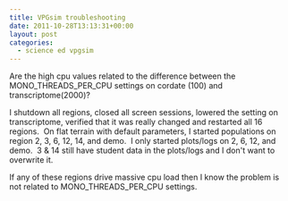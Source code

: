 ```yaml
---
title: VPGsim troubleshooting
date: 2011-10-28T13:13:31+00:00
layout: post
categories:
  - science ed vpgsim
---
```

Are the high cpu values related to the difference between the MONO\_THREADS\_PER_CPU settings on cordate (100) and transcriptome(2000)?

I shutdown all regions, closed all screen sessions, lowered the setting on transcriptome, verified that it was really changed and restarted all 16 regions.  On flat terrain with default parameters, I started populations on region 2, 3, 6, 12, 14, and demo.  I only started plots/logs on 2, 6, 12, and demo.  3 & 14 still have student data in the plots/logs and I don't want to overwrite it.

If any of these regions drive massive cpu load then I know the problem is not related to MONO\_THREADS\_PER_CPU settings.

